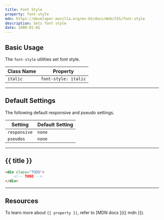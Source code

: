 ```yaml
---
title: Font Style
property: font-style
mdn: https://developer.mozilla.org/en-US/docs/Web/CSS/font-style
description: Sets font style
date: 1000-01-01
---
```


## Basic Usage

The `font-style` utilities set font style.

| Class Name | Property             |
| ---------- | -------------------- |
| `italic`   | `font-style: italic` |

---

## Default Settings

The following default responsive and pseudo settings.

| Setting      | Default Setting |
| ------------ | --------------- |
| `responsive` | `none`          |
| `pseudos`    | `none`          |

---

## {{ title }}

<div class="bg-silver-200 p-20 h-256 radius-md flex flex-wrap align-content-center">
  <!-- ... -->
</div>

```html
<div class="TODO">
	<!-- TODO -->
</div>
```

---

## Resources

To learn more about `{{ property }}`, refer to [MDN docs <i class="far fa-external-link ml-6"></i>]({{ mdn }}).
